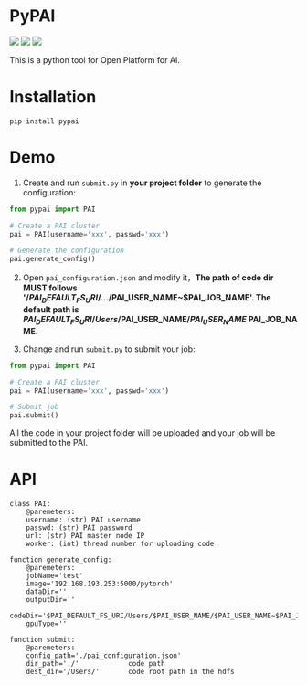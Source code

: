 # PyPAI

![](https://img.shields.io/badge/pypai-v1.1-green.svg)
![](https://img.shields.io/badge/Unix-pass-blue.svg)
![](https://img.shields.io/badge/Windows-pass-blue.svg)

This is a python tool for Open Platform for AI.

# Installation

`pip install pypai`

# Demo

1. Create and run `submit.py` in **your project folder** to generate the configuration:

```python
from pypai import PAI

# Create a PAI cluster
pai = PAI(username='xxx', passwd='xxx')

# Generate the configuration
pai.generate_config()
```

2. Open `pai_configuration.json` and modify it，**The path of code dir MUST follows '/$PAI_DEFAULT_FS_URI/.../$PAI_USER_NAME~$PAI_JOB_NAME'. The default path is $PAI_DEFAULT_FS_URI/Users/$PAI_USER_NAME/$PAI_USER_NAME~$PAI_JOB_NAME**.

3. Change and run `submit.py` to submit your job:

```python
from pypai import PAI

# Create a PAI cluster
pai = PAI(username='xxx', passwd='xxx')

# Submit job
pai.submit()
```

All the code in your project folder will be uploaded and your job will be submitted to the PAI.


# API

```
class PAI:
    @paremeters:
    username: (str) PAI username
    passwd: (str) PAI password
    url: (str) PAI master node IP
    worker: (int) thread number for uploading code
    
function generate_config:
    @paremeters:
    jobName='test'
    image='192.168.193.253:5000/pytorch'
    dataDir=''
    outputDir=''
    codeDir='$PAI_DEFAULT_FS_URI/Users/$PAI_USER_NAME/$PAI_USER_NAME~$PAI_JOB_NAME'
    gpuType=''
    
function submit:
    @paremeters:
    config_path='./pai_configuration.json'
    dir_path='./'            code path
    dest_dir='/Users/'       code root path in the hdfs
